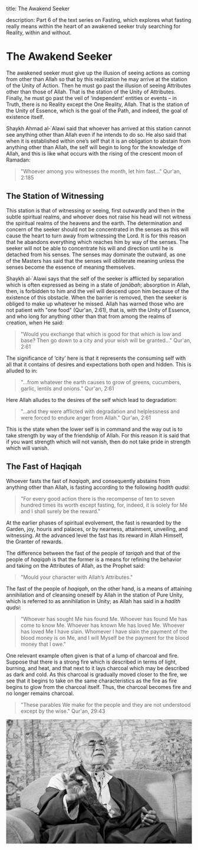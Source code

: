 title: The Awakend Seeker

description: Part 6 of the text series on Fasting, which explores what fasting really means within the heart of an awakened seeker truly searching for Reality, within and without.

# The Awakend Seeker

The awakened seeker must give up the illusion of seeing actions as coming from other than Allah so that by this realization he may arrive at the station of the Unity of Action. Then he must go past the illusion of seeing Attributes other than those of Allah. That is the station of the Unity of Attributes. Finally, he must go past the veil of ‘independent’ entities or events – in Truth, there is no Reality except the One Reality, Allah. That is the station of the Unity of Essence, which is the goal of the Path, and indeed, the goal of existence itself.

Shaykh Ahmad al‑`Alawi said that whoever has arrived at this station cannot see anything other than Allah even if he intends to do so. He also said that when it is established within one’s self that it is an obligation to abstain from anything other than Allah, the self will begin to long for the knowledge of Allah, and this is like what occurs with the rising of the crescent moon of Ramadan:

> "Whoever among you witnesses the month, let him fast…" Qur'an, 2:185

## The Station of Witnessing

This station is that of witnessing or seeing, first outwardly and then in the subtle spiritual realms, and whoever does not raise his head will not witness the spiritual realms of the heavens and the earth. The determination and concern of the seeker should not be concentrated in the senses as this will cause the heart to turn away from witnessing the Lord. It is for this reason that he abandons everything which reaches him by way of the senses. The seeker will not be able to concentrate his will and direction until he is detached from his senses. The senses may dominate the outward, as one of the Masters has said that the senses will obliterate meaning unless the senses become the essence of meaning themselves.

Shaykh al‑`Alawi says that the self of the seeker is afflicted by separation which is often expressed as being in a state of _janābah_; absorption in Allah, then, is forbidden to him and the veil will descend upon him because of the existence of this obstacle. When the barrier is removed, then the seeker is obliged to make up whatever he missed. Allah has warned those who are not patient with "one food" (Qur'an, 2:61), that is, with the Unity of Essence, and who long for anything other than that from among the realms of creation, when He said:

> "Would you exchange that which is good for that which is low and base? Then go down to a city and your wish will be granted…" Qur'an, 2:61

The significance of ‘city’ here is that it represents the consuming self with all that it contains of desires and expectations both open and hidden. This is alluded to in:

> "…from whatever the earth causes to grow of greens, cucumbers, garlic, lentils and onions." Qur'an, 2:61

Here Allah alludes to the desires of the self which lead to degradation:

> "…and they were afflicted with degradation and helplessness and were forced to endure anger from Allah." Qur'an, 2:61

This is the state when the lower self is in command and the way out is to take strength by way of the friendship of Allah. For this reason it is said that if you want strength which will not vanish, then do not take pride in strength which will vanish.

## The Fast of Haqiqah

Whoever fasts the fast of _haqiqah_, and consequently abstains from anything other than Allah, is fasting according to the following _hadith qudsi_:

> "For every good action there is the recompense of ten to seven hundred times its worth except fasting, for, indeed, it is solely for Me and I shall surely be the reward."

At the earlier phases of spiritual evolvement, the fast is rewarded by the Garden, joy, houris and palaces, or by nearness, attainment, unveiling, and witnessing. At the advanced level the fast has its reward in Allah Himself, the Granter of rewards.

The difference between the fast of the people of _tariqah_ and that of the people of _haqiqah_ is that the former is a means for refining the behavior and taking on the Attributes of Allah, as the Prophet said:

> "Mould your character with Allah’s Attributes."

The fast of the people of _haqiqah_, on the other hand, is a means of attaining annihilation and of cleansing oneself by Allah in the station of Pure Unity, which is referred to as annihilation in Unity; as Allah has said in a _hadith qudsi_:

> "Whoever has sought Me has found Me. Whoever has found Me has come to know Me. Whoever has known Me has loved Me. Whoever has loved Me I have slain. Whomever I have slain the payment of the blood money is on Me, and I will Myself be the payment for the blood money that I owe."

One relevant example often given is that of a lump of charcoal and fire. Suppose that there is a strong fire which is described in terms of light, burning, and heat, and that next to it lays charcoal which may be described as dark and cold. As this charcoal is gradually moved closer to the fire, we see that it begins to take on the same characteristics as the fire as fire begins to glow from the charcoal itself. Thus, the charcoal becomes fire and no longer remains charcoal.

> "These parables We make for the people and they are not understood except by the wise." Qur'an, 29:43

![Awakened](../img/sfh_perfect.jpg)